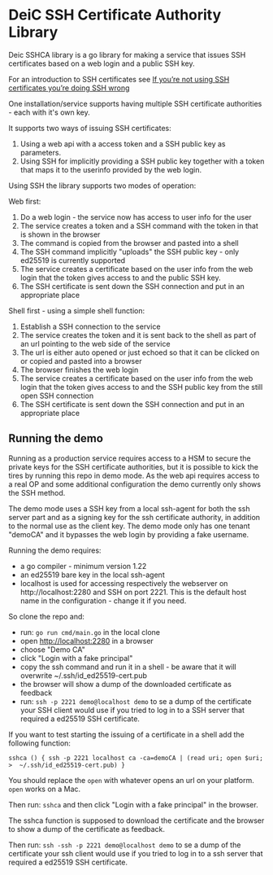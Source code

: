 # DeiC SSH Certificate Authority Library

Deic SSHCA library is a go library for making a service that issues SSH certificates based on a web login and a public SSH key.

For an introduction to SSH certificates see [If you’re not using SSH certificates you’re doing SSH wrong](https://smallstep.com/blog/use-ssh-certificates/)

One installation/service supports having multiple SSH certificate authorities - each with it's own key.

It supports two ways of issuing SSH certificates:
1. Using a web api with a access token and a SSH public key as parameters.
1. Using SSH for implicitly providing a SSH public key together with a token that maps it to the userinfo provided by the web login.

Using SSH the library supports two modes of operation:

Web first:
1. Do a web login - the service now has access to user info for the user
2. The service creates a token and a SSH command with the token in that is shown in the browser
3. The command is copied from the browser and pasted into a shell
4. The SSH command implicitly "uploads" the SSH public key - only ed25519 is currently supported
5. The service creates a certificate based on the user info from the web login that the token gives access to and the public SSH key.
6. The SSH certificate is sent down the SSH connection and put in an appropriate place

Shell first - using a simple shell function:
1. Establish a SSH connection to the service
2. The service creates the token and it is sent back to the shell as part of an url pointing to the web side of the service
3. The url is either auto opened or just echoed so that it can be clicked on or copied and pasted into a browser
4. The browser finishes the web login
5. The service creates a certificate based on the user info from the web login that the token gives access to and the SSH public key from the still open SSH connection
6. The SSH certificate is sent down the SSH connection and put in an appropriate place

## Running the demo
Running as a production service requires access to a HSM to secure the private keys for the SSH certificate authorities, but it is possible to kick the tires by running this repo in demo mode. As the web api requires access to a real OP and some additional configuration the demo currently only shows the SSH method.

The demo mode uses a SSH key from a local ssh-agent for both the  ssh server part and as a signing key for the ssh certificate authority, in addition to the normal use as the client key. The demo mode only has one tenant "demoCA" and it bypasses the web login by providing a fake username.

Running the demo requires:
- a go compiler - minimum version 1.22
- an ed25519 bare key in the local ssh-agent
- localhost is used for accessing respectively the webserver on http://localhost:2280 and SSH on port 2221. This is the default host name in the configuration - change it if you need.

So clone the repo and:

- run: `go run cmd/main.go` in the local clone
- open [http://localhost:2280](http://localhost:2280) in a browser
- choose "Demo CA"
- click "Login with a fake principal"
- copy the ssh command and run it in a shell - be aware that it will overwrite ~/.ssh/id_ed25519-cert.pub
- the browser will show a dump of the downloaded certificate as feedback
- run: `ssh -p 2221 demo@localhost demo` to se a dump of the certificate your SSH client would use if you tried to log in to a SSH server that required a ed25519 SSH certificate.

If you want to test starting the issuing of a certificate in a shell add the following function:

```shell
sshca () { ssh -p 2221 localhost ca -ca=demoCA | (read uri; open $uri;  >  ~/.ssh/id_ed25519-cert.pub) }
```

You should replace the `open` with whatever opens an url on your platform. `open` works on a Mac.

Then run: `sshca` and then click "Login with a fake principal" in the browser.

The sshca function is supposed to download the certificate and the browser to show a dump of the certificate as feedback.

Then run: `ssh -ssh -p 2221 demo@localhost demo` to se a dump of the certificate your ssh client would use if you tried to log in to a ssh server that required a ed25519 SSH certificate.

 


 

